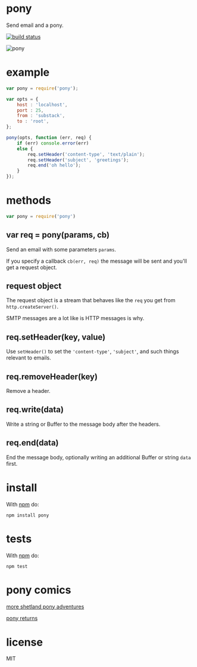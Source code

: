 # pony

Send email and a pony.

[![build status](https://secure.travis-ci.org/substack/node-pony.png)](http://travis-ci.org/substack/node-pony)

![pony](http://substack.net/images/pony.png)

# example

``` js
var pony = require('pony');

var opts = {
    host : 'localhost',
    port : 25,
    from : 'substack',
    to : 'root',
};

pony(opts, function (err, req) {
    if (err) console.error(err)
    else {
        req.setHeader('content-type', 'text/plain');
        req.setHeader('subject', 'greetings');
        req.end('oh hello');
    }
});
```

# methods

``` js
var pony = require('pony')
```

## var req = pony(params, cb)

Send an email with some parameters `params`.

If you specify a callback `cb(err, req)` the message will be sent and you'll get
a request object.

## request object

The request object is a stream that behaves like the `req` you get from
`http.createServer()`.

SMTP messages are a lot like is HTTP messages is why.

## req.setHeader(key, value)

Use `setHeader()` to set the `'content-type'`, `'subject'`, and such things
relevant to emails.

## req.removeHeader(key)

Remove a header.

## req.write(data)

Write a string or Buffer to the message body after the headers.

## req.end(data)

End the message body, optionally writing an additional Buffer or string `data`
first.

# install

With [npm](http://npmjs.org) do:

```
npm install pony
```

# tests

With [npm](https://npmjs.org) do:

```
npm test
```

# pony comics

[more shetland pony adventures](http://harkavagrant.com/index.php?id=131)

[pony returns](http://www.harkavagrant.com/index.php?id=284)

# license

MIT
